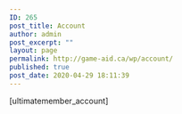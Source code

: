 ```yaml
---
ID: 265
post_title: Account
author: admin
post_excerpt: ""
layout: page
permalink: http://game-aid.ca/wp/account/
published: true
post_date: 2020-04-29 18:11:39
---
```

[ultimatemember_account]